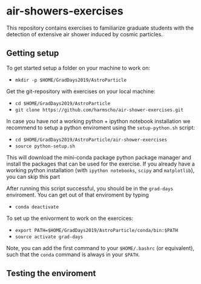 # air-showers-exercises


This repository contains exercises to familiarize graduate students with the detection of extensive air shower induced by cosmic particles. 

## Getting setup
To get started setup a folder on your machine to work on:  
* `mkdir -p $HOME/GradDays2019/AstroParticle`  

Get the git-repository with exercises on your local machine:  
* `cd $HOME/GradDays2019/AstroParticle`  
* `git clone https://github.com/harmscho/air-shower-exercises.git` 

In case you have *not* a working python + ipython notebook installation we recommend to setup a python enviroment using the `setup-python.sh` script:  
* `cd $HOME/GradDays2019/AstroParticle/air-shower-exercises`  
* `source python-setup.sh`

This will download the mini-conda package python package manager and install the packages that can be used for the exercise. If you already have a working python installation (with `ipython notebooks`, `scipy` and `matplotlib`), you can skip this part

After running this script successful, you should be in the `grad-days` enviroment. You can get out of that enviroment by typing 
* `conda deactivate`   

To set up the enivorment to work on the exercices:
* `export PATH=$HOME/GradDays2019/AstroParticle/conda/bin:$PATH`  
* `source activate grad-days`

Note, you can add the first command to your `$HOME/.bashrc` (or equivalent), such that the `conda` command is always in your `$PATH`.  

## Testing the enviroment



